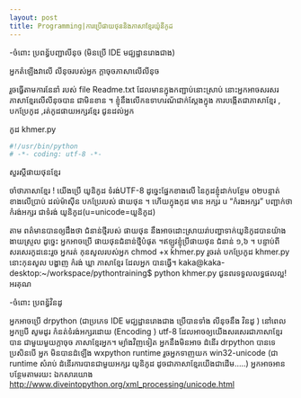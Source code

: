 ```yaml
---
layout: post
title: Programming|ការប្រើផាយថុននិង​ភាសាខ្មែរយ៉ូនីកូដ
---
```


-ចំពោះ ប្រពន្ធ័បញ្ជាលីនុច (មិនប្រើ IDE មជ្ឃដ្ឋា​នរោងជាង)

អ្នកតំឡើងវាលើ លីនុចរបស់អ្នក
ក្ដាចុចភាសាលើលីនុច

រួចធ្វើតាមការនែនាំ របស់ file Readme.txt ដែលមានក្នុងកញ្ជាប់នោះស្រាប់ នោះអ្នកអាចសរសរភាសាខ្មែរលើលីនុចបាន ជាមិនខាន ។
ខ្ញុំនឹងលើកឧទាហរណ័ជាក់ស្ដែងក្នុង ការបង្កើតជាភាសាខ្មែរ , បកប្រែកូដ ,រត់កូដផាយអក្សរខ្មែរ  ជូនដល់អ្នក

កូដ khmer.py

```python
#!/usr/bin/python
# -*- coding: utf-8 -*-
 ```
 
 សួរស្ដីផាយថុនខ្មែរ
 
ចាំថាភាសាខ្មែរ ! យើងប្រើ យូនិកូដ ទំរង់UTF-8 ដូច្នេះផ្នែកខាងលើ នៃកូដខ្ញុំដាក់បន្ថែម ០២បន្ទាត់ខាងលើប្រាប់
ដល់ម៉ាស៊ីន បកប្រែរបស់ ផាយថុន ។ ហើយក្នុងកូដ មាន អក្សរ u “កំរងអក្សរ” បញ្ជាក់ថា កំរង់អក្សរ ជាទំរង់ យូនិកូដ(u=unicode=យួនិកូដ)

តាម ពត៌មានបានឲ្យដឹងថា ជំនាន់ថ្មីរបស់ ផាយថុន
នឹងអាចដោះស្រាយរា់បញ្ហាទាក់យូនិកូដបានយ៉ាងងាយស្រួល ដូច្នេះ អ្នកអាចប្រើ
ផាយថុនជំនាន់ថ្មីបំផុត ។ឥឡូវខ្ញុំប្រីផាយថុន​ ជំនាន់ ១,៦ ។
បន្ទាប់ពីសរសេរកូដនេះរួច អ្នក​រត់ កុនសូលរបស់អ្នក
chmod +x khmer.py
រួចរត់ បកប្រែកូដ khmer.py នោះកុនសូល បង្ហាញ កំរង់ ឃ្លា ភាសាខ្មែរ ដែលអ្នក បានធ្វើ។
kaka@kaka-desktop:~/workspace/pythontraining$ python khmer.py
ជូនពរទទួលលទ្ធផលល្អ!
អរគុណ

-ចំពោះ ប្រពន្ធ័វិនដូ

អ្នកអាចប្រើ drpython (ជាប្រភេទ IDE មជ្ឃដ្ឋា​នរោងជាង ប្រើបានទាំង លីនុចនឹង វិនដូ ) នៅពេលអ្នកបើ្រ សូមដូរ កំនត់ទំរង់អក្សរដោយ (Encoding ) utf-8 ដែលអាចឲ្យយើងសរសេរជាភាសាខ្មែរបាន ជាមួយមួយក្ដាចុច ភាសាខ្មែរអ្នក។
ម្យ៉ាងវិញទៀត អ្នកនឹងមិនអាច ដំនើរ drpython បានទេប្រសិនបើ អ្នក មិនបានដំឡើង wxpython runtime
រួចអ្នកទាញយក  win32-unicode (ជា runtime សំរាប់ ដំនើរការបានជាមួយអក្សរ យូនិកូដ ដូចជាភាសាខ្មែរយើងជាដើម…..)
អ្នកអាចអានបន្ថែមតាមរយះ
ឯកសារយោង http://www.diveintopython.org/xml_processing/unicode.html
